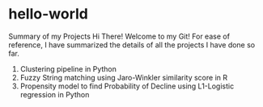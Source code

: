 # hello-world

Summary of my Projects
Hi There! Welcome to my Git! For ease of reference, I have summarized the details of all the projects I have done so far.

1. Clustering pipeline in Python
2. Fuzzy String matching using Jaro-Winkler similarity score in R
3. Propensity model to find Probability of Decline using L1-Logistic regression in Python
